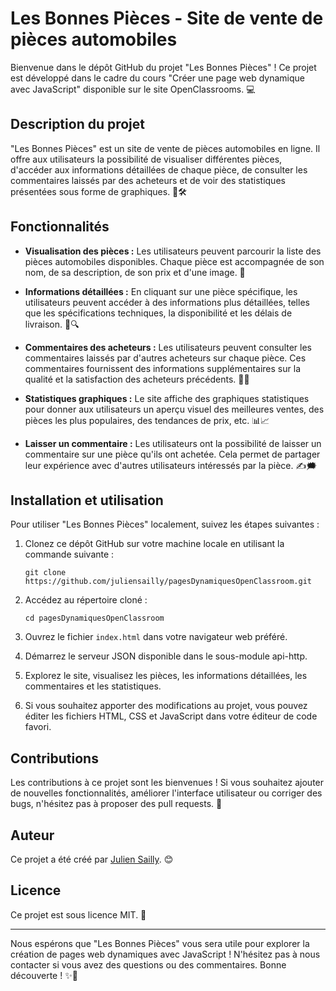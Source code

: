 
Les Bonnes Pièces - Site de vente de pièces automobiles
=======================================================

Bienvenue dans le dépôt GitHub du projet "Les Bonnes Pièces" ! Ce projet est développé dans le cadre du cours "Créer une page web dynamique avec JavaScript" disponible sur le site OpenClassrooms. 💻

Description du projet
---------------------

"Les Bonnes Pièces" est un site de vente de pièces automobiles en ligne. Il offre aux utilisateurs la possibilité de visualiser différentes pièces, d'accéder aux informations détaillées de chaque pièce, de consulter les commentaires laissés par des acheteurs et de voir des statistiques présentées sous forme de graphiques. 🚗🛠️

Fonctionnalités
---------------

*   **Visualisation des pièces :** Les utilisateurs peuvent parcourir la liste des pièces automobiles disponibles. Chaque pièce est accompagnée de son nom, de sa description, de son prix et d'une image. 👀
    
*   **Informations détaillées :** En cliquant sur une pièce spécifique, les utilisateurs peuvent accéder à des informations plus détaillées, telles que les spécifications techniques, la disponibilité et les délais de livraison. 📝🔍
    
*   **Commentaires des acheteurs :** Les utilisateurs peuvent consulter les commentaires laissés par d'autres acheteurs sur chaque pièce. Ces commentaires fournissent des informations supplémentaires sur la qualité et la satisfaction des acheteurs précédents. 💬👥
    
*   **Statistiques graphiques :** Le site affiche des graphiques statistiques pour donner aux utilisateurs un aperçu visuel des meilleures ventes, des pièces les plus populaires, des tendances de prix, etc. 📊📈
    
*   **Laisser un commentaire :** Les utilisateurs ont la possibilité de laisser un commentaire sur une pièce qu'ils ont achetée. Cela permet de partager leur expérience avec d'autres utilisateurs intéressés par la pièce. ✍️🗯️    

Installation et utilisation
---------------------------

Pour utiliser "Les Bonnes Pièces" localement, suivez les étapes suivantes :

1.  Clonez ce dépôt GitHub sur votre machine locale en utilisant la commande suivante :
    
    `git clone https://github.com/juliensailly/pagesDynamiquesOpenClassroom.git`
    
2.  Accédez au répertoire cloné :
    
    `cd pagesDynamiquesOpenClassroom`
    
3.  Ouvrez le fichier `index.html` dans votre navigateur web préféré.

4. Démarrez le serveur JSON disponible dans le sous-module api-http.
    
5.  Explorez le site, visualisez les pièces, les informations détaillées, les commentaires et les statistiques.
    
6.  Si vous souhaitez apporter des modifications au projet, vous pouvez éditer les fichiers HTML, CSS et JavaScript dans votre éditeur de code favori.
    

Contributions
-------------

Les contributions à ce projet sont les bienvenues ! Si vous souhaitez ajouter de nouvelles fonctionnalités, améliorer l'interface utilisateur ou corriger des bugs, n'hésitez pas à proposer des pull requests. 🙌

Auteur
------

Ce projet a été créé par [Julien Sailly](https://github.com/juliensailly). 😊

Licence
-------

Ce projet est sous licence MIT. 📃

* * *

Nous espérons que "Les Bonnes Pièces" vous sera utile pour explorer la création de pages web dynamiques avec JavaScript ! N'hésitez pas à nous contacter si vous avez des questions ou des commentaires. Bonne découverte ! ✨🚀
